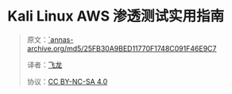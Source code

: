 # Kali Linux AWS 渗透测试实用指南

> 原文：[`annas-archive.org/md5/25FB30A9BED11770F1748C091F46E9C7](https://annas-archive.org/md5/25FB30A9BED11770F1748C091F46E9C7)
> 
> 译者：[飞龙](https://github.com/wizardforcel)
> 
> 协议：[CC BY-NC-SA 4.0](http://creativecommons.org/licenses/by-nc-sa/4.0/)
